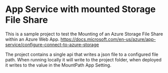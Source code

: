 # App Service with mounted Storage File Share

This is a sample project to test the Mounting of an Azure Storage File Share within an Azure Web App.
https://docs.microsoft.com/en-us/azure/app-service/configure-connect-to-azure-storage

The project contains a single api that writes a json file to a configured file path.  When running locally it will write to the project folder, when deployed it writes to the value in the MountPath App Setting.


